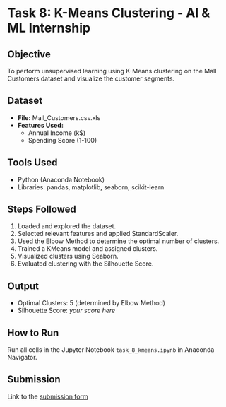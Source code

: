 # Task 8: K-Means Clustering - AI & ML Internship

## Objective
To perform unsupervised learning using K-Means clustering on the Mall Customers dataset and visualize the customer segments.

## Dataset
- **File:** Mall_Customers.csv.xls
- **Features Used:** 
  - Annual Income (k$)
  - Spending Score (1-100)

## Tools Used
- Python (Anaconda Notebook)
- Libraries: pandas, matplotlib, seaborn, scikit-learn

## Steps Followed
1. Loaded and explored the dataset.
2. Selected relevant features and applied StandardScaler.
3. Used the Elbow Method to determine the optimal number of clusters.
4. Trained a KMeans model and assigned clusters.
5. Visualized clusters using Seaborn.
6. Evaluated clustering with the Silhouette Score.

## Output
- Optimal Clusters: 5 (determined by Elbow Method)
- Silhouette Score: _your score here_

## How to Run
Run all cells in the Jupyter Notebook `task_8_kmeans.ipynb` in Anaconda Navigator.

## Submission
Link to the [submission form](https://forms.gle/8Gm83s53KbyXs3Ne9)

